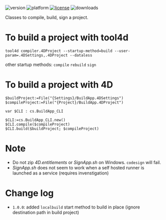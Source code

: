 ![version](https://img.shields.io/badge/version-20%2B-E23089)
![platform](https://img.shields.io/static/v1?label=platform&message=mac-intel%20|%20mac-arm%20|%20win-64&color=blue)
[![license](https://img.shields.io/github/license/miyako/4d-class-compiler)](LICENSE)
![downloads](https://img.shields.io/github/downloads/miyako/4d-class-compiler/total)

Classes to compile, build, sign a project.

# To build a project with tool4d

```
tool4d compiler.4DProject --startup-method=build --user-param=.4DSettings,.4DProject --dataless
```

other startup methods: `compile` `rebuild` `sign`

# To build a project with 4D

```4d
$buildProject:=File("{Settings}/BuildApp.4DSettings")
$compileProject:=File("{Project}/BuildApp.4DProject")

var $CLI : cs.BuildApp_CLI

$CLI:=cs.BuildApp_CLI.new()
$CLI.compile($compileProject)
$CLI.build($buildProject; $compileProject)
```

# Note

* Do not zip *4D.entitlements* or *SignApp.sh* on Windows. `codesign` will fail.
* *SignApp.sh* does not seem to work when a self hosted runner is launched as a service (requires invenstigation)

# Change log

* `1.0.0`: added `localbuild` start method to build in place (ignore destination path in build project)
